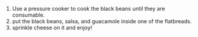 1. Use a pressure cooker to cook the black beans until they are consumable.
2. put the black beans, salsa, and guacamole inside one of the flatbreads.
3. sprinkle cheese on it and enjoy!